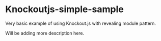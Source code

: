 Knockoutjs-simple-sample
========================

Very basic example of using Knockout.js with revealing module pattern.

Will be adding more description here.

